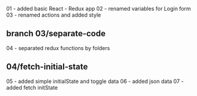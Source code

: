 
01 - added basic React - Redux app
02 - renamed variables for Login form
03 - renamed actions and added style

##  branch 03/separate-code

04 - separated redux functions by folders

##  04/fetch-initial-state

05 - added simple initialState and toggle data
06 - added json data
07 - added fetch initState 